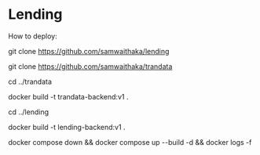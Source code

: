 # Lending

How to deploy:

git clone https://github.com/samwaithaka/lending

git clone https://github.com/samwaithaka/trandata

cd ../trandata

docker build -t trandata-backend:v1 .

cd ../lending

docker build -t lending-backend:v1 .

docker compose down && docker compose up --build -d && docker logs -f
